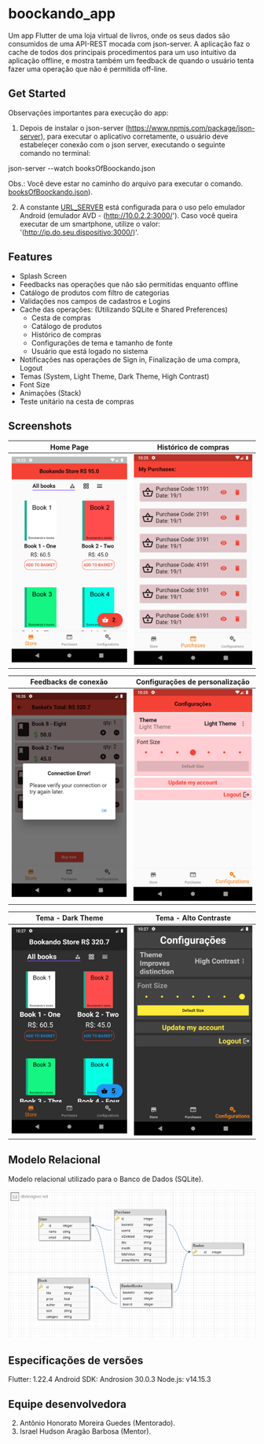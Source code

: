# boockando_app

Um app Flutter de uma loja virtual de livros, onde os seus dados são consumidos de uma API-REST mocada com json-server. A aplicação faz o cache de todos dos principais procedimentos para um uso intuitivo da aplicação offline, e mostra também um feedback de quando o usuário tenta fazer uma operação que não é permitida off-line.

## Get Started
Observações importantes para execução do app:

1. Depois de instalar o json-server (https://www.npmjs.com/package/json-server), para executar o aplicativo corretamente, o usuário deve estabeleçer conexão com o json server, executando o seguinte comando no terminal:

json-server --watch booksOfBoockando.json

Obs.: Você deve estar no caminho do arquivo para executar o comando. [booksOfBoockando.json](repositories/json_server/livros.json)).

2. A constante [URL_SERVER](data/online/consts/consts.dart) está configurada para o uso pelo emulador Android (emulador AVD - (http://10.0.2.2:3000/').  Caso você queira executar de um smartphone, utilize o valor: '(http://ip.do.seu.dispositivo:3000/)'.

## Features

- Splash Screen
- Feedbacks nas operações que não são permitidas enquanto offline
- Catálogo de produtos com filtro de categorias
- Validações nos campos de cadastros e Logins
- Cache das operações: (Utilizando SQLite e Shared Preferences)
  - Cesta de compras
  - Catálogo de produtos
  - Histórico de compras
  - Configurações de tema e tamanho de fonte
  - Usuário que está logado no sistema
- Notificações nas operações de Sign in, Finalização de uma compra, Logout
- Temas (System, Light Theme, Dark Theme, High Contrast)
- Font Size
- Animações (Stack)
- Teste unitário na cesta de compras

## Screenshots
Home Page                  |  Histórico de compras
:-------------------------:|:-------------------------:
<img src="screenshots_readme/boockando_1.png" width="300">|<img src="screenshots_readme/Boockando_2.png" width="300">|

Feedbacks de conexão       |  Configurações de personalização
:-------------------------:|:-------------------------:
<img src="screenshots_readme/boockando_3.png" width="300">|<img src="screenshots_readme/boockando_4.png" width="300">|

Tema - Dark Theme          |  Tema - Alto Contraste
:-------------------------:|:-------------------------:
<img src="screenshots_readme/boockando_5.png" width="300">|<img src="screenshots_readme/boockando_6.png" width="300">|

## Modelo Relacional
Modelo relacional utilizado para o Banco de Dados (SQLite).

![picture alt](screenshots_readme/boockando_mr.png "Modelo Relacional do banco de Dados")

## Especificações de versões
Flutter: 1.22.4
Android SDK: Androsion 30.0.3
Node.js: v14.15.3

## Equipe desenvolvedora
2. Antônio Honorato Moreira Guedes (Mentorado).
3. Israel Hudson Aragão Barbosa (Mentor).
